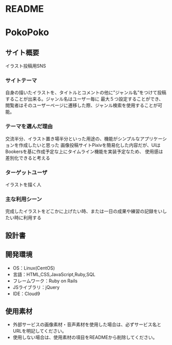 # README
# PokoPoko

## サイト概要
  イラスト投稿用SNS
### サイトテーマ
  自身の描いたイラストを、タイトルとコメントの他に”ジャンル名”をつけて投稿することが出来る。ジャンル名はユーザー毎に
  最大５つ設定することができ、閲覧者はそのユーザーページに遷移した際、ジャンル検索を使用することが可能。

### テーマを選んだ理由
  交流半分、イラスト置き場半分といった用途の、機能がシンプルなアプリケーションを作成したいと思った
  画像投稿サイトPixivを簡易化した内容だが、UIはBookersを基に作成予定な上にタイムライン機能を実装予定なため、
  使用感は差別化できると考える

### ターゲットユーザ
  イラストを描く人

### 主な利用シーン
  完成したイラストをどこかに上げたい時、または一日の成果や練習の記録をいしたい時に利用する

## 設計書


## 開発環境
- OS：Linux(CentOS)
- 言語：HTML,CSS,JavaScript,Ruby,SQL
- フレームワーク：Ruby on Rails
- JSライブラリ：jQuery
- IDE：Cloud9

## 使用素材
- 外部サービスの画像素材・音声素材を使用した場合は、必ずサービス名とURLを明記してください。
- 使用しない場合は、使用素材の項目をREADMEから削除してください。